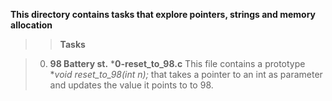 **This directory contains tasks that explore pointers, strings and memory allocation**
>>**Tasks**

>0. **98 Battery st.**
***0-reset_to_98.c**
>This file contains a prototype **void reset_to_98(int *n);** that takes a pointer to an int as parameter and updates the value it points to to 98.
